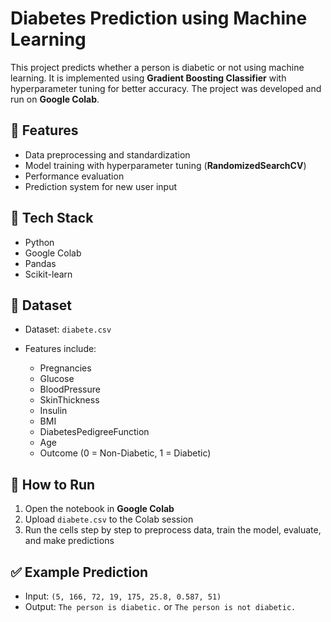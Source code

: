 # Diabetes Prediction using Machine Learning

This project predicts whether a person is diabetic or not using machine learning. It is implemented using **Gradient Boosting Classifier** with hyperparameter tuning for better accuracy. The project was developed and run on **Google Colab**.

## 🚀 Features

* Data preprocessing and standardization
* Model training with hyperparameter tuning (**RandomizedSearchCV**)
* Performance evaluation
* Prediction system for new user input

## 🔧 Tech Stack

* Python
* Google Colab
* Pandas
* Scikit-learn

## 📁 Dataset

* Dataset: `diabete.csv`
* Features include:

  * Pregnancies
  * Glucose
  * BloodPressure
  * SkinThickness
  * Insulin
  * BMI
  * DiabetesPedigreeFunction
  * Age
  * Outcome (0 = Non-Diabetic, 1 = Diabetic)

## 📜 How to Run

1. Open the notebook in **Google Colab**
2. Upload `diabete.csv` to the Colab session
3. Run the cells step by step to preprocess data, train the model, evaluate, and make predictions

## ✅ Example Prediction

* Input: `(5, 166, 72, 19, 175, 25.8, 0.587, 51)`
* Output: `The person is diabetic.` or `The person is not diabetic.`
